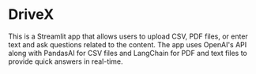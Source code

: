 # DriveX
This is a Streamlit app that allows users to upload CSV, PDF files, or enter text and ask questions related to the content. The app uses OpenAI's API along with PandasAI for CSV files and LangChain for PDF and text files to provide quick answers in real-time.
